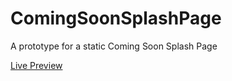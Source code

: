 # ComingSoonSplashPage

A prototype for a static Coming Soon Splash Page

[Live Preview](http://krishnadiamesso.com/development/coming-soon-splash/index.html)
